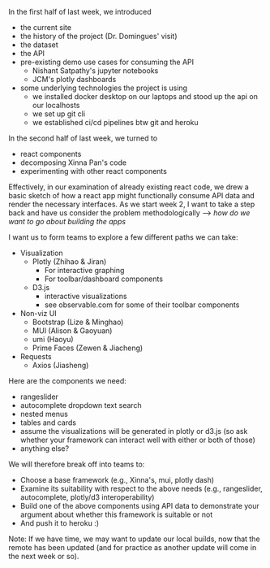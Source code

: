 In the first half of last week, we introduced

* the current site
* the history of the project (Dr. Domingues' visit)
* the dataset
* the API
* pre-existing demo use cases for consuming the API
	* Nishant Satpathy's jupyter notebooks
	* JCM's plotly dashboards
* some underlying technologies the project is using
	* we installed docker desktop on our laptops and stood up the api on our localhosts
	* we set up git cli
	* we established ci/cd pipelines btw git and heroku

In the second half of last week, we turned to

* react components
* decomposing Xinna Pan's code
* experimenting with other react components

Effectively, in our examination of already existing react code, we drew a basic sketch of how a react app might functionally consume API data and render the necessary interfaces. As we start week 2, I want to take a step back and have us consider the problem methodologically --> *how do we want to go about building the apps*

I want us to form teams to explore a few different paths we can take:



* Visualization
	* Plotly (Zhihao & Jiran)
		* For interactive graphing
		* For toolbar/dashboard components
	* D3.js
		* interactive visualizations
		* see observable.com for some of their toolbar components
* Non-viz UI
	* Bootstrap (Lize & Minghao)
	* MUI (Alison & Gaoyuan)
	* umi (Haoyu)
	* Prime Faces (Zewen & Jiacheng)
* Requests
	* Axios (Jiasheng)

Here are the components we need:

* rangeslider
* autocomplete dropdown text search
* nested menus
* tables and cards
* assume the visualizations will be generated in plotly or d3.js (so ask whether your framework can interact well with either or both of those)
* anything else?

We will therefore break off into teams to:

* Choose a base framework (e.g., Xinna's, mui, plotly dash)
* Examine its suitability with respect to the above needs (e.g., rangeslider, autocomplete, plotly/d3 interoperability)
* Build one of the above components using API data to demonstrate your argument about whether this framework is suitable or not
* And push it to heroku :)


Note: If we have time, we may want to update our local builds, now that the remote has been updated (and for practice as another update will come in the next week or so).
